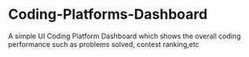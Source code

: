 # Coding-Platforms-Dashboard
A simple UI Coding Platform Dashboard which shows the overall coding performance such as problems solved, contest ranking,etc
